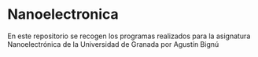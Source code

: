 # Nanoelectronica
En este repositorio se recogen los programas realizados para la asignatura Nanoelectrónica de la Universidad de Granada por Agustín Bignú
